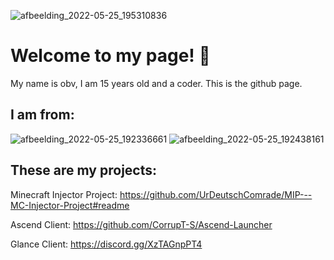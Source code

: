 ![afbeelding_2022-05-25_195310836](https://user-images.githubusercontent.com/104650421/170330569-67ac7778-a9b9-429e-a335-08babf085015.png)



# Welcome to my page! 👋
My name is obv, I am 15 years old and a coder. This is the github page.

## I am from:
![afbeelding_2022-05-25_192336661](https://user-images.githubusercontent.com/104650421/170325558-aa5a852c-a3ae-4705-9ca0-516046d9282c.png)
![afbeelding_2022-05-25_192438161](https://user-images.githubusercontent.com/104650421/170325898-956e78de-a833-43a0-b0d7-581f1e1062da.png)



## These are my projects:

Minecraft Injector Project: https://github.com/UrDeutschComrade/MIP---MC-Injector-Project#readme

Ascend Client: https://github.com/CorrupT-S/Ascend-Launcher

Glance Client: https://discord.gg/XzTAGnpPT4
